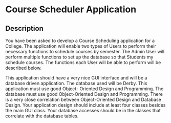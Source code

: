 <h1>Course Scheduler Application</h1>

<h2>Description</h2>
You have been asked to develop a Course Scheduling application for a College. The
application will enable two types of Users to perform their necessary functions to
schedule courses by semester. The Admin User will perform multiple functions to set up
the database so that Students my schedule courses. The functions each User will be
able to perform will be described below.

This application should have a very nice GUI interface and will be a database driven
application. The database used will be Derby. This application must use good Object-
Oriented Design and Programming. The database must use good Object-Oriented
Design and Programming. There is a very close correlation between Object-Oriented
Design and Database Design. Your application design should include at least four
classes besides the main GUI class. Your database accesses should be in the classes
that correlate with the database tables.
